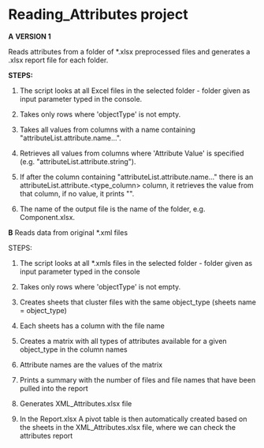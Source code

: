 # Reading_Attributes project #

**A** **VERSION 1**

 Reads attributes from a folder of *.xlsx preprocessed files and generates a .xlsx report file for each folder.

**STEPS:**
  1) The script looks at all Excel files in the selected folder - folder given as input parameter typed in the console.

  2) Takes only rows where 'objectType' is not empty.

  3) Takes all values from columns with a name containing "attributeList.attribute.name...".

  4) Retrieves all values from columns where 'Attribute Value' is specified (e.g. "attributeList.attribute.string").

  5) If after the column containing "attributeList.attribute.name..." there is an attributeList.attribute.<type_column> column, it retrieves the value from that column, if no value, it prints "<none>".

  6) The name of the output file is the name of the folder, e.g. Component.xlsx.


**B**
Reads data from original *.xml files

STEPS:
   1) The script looks at all *.xmls files in the selected folder - folder given as input parameter typed in the console
      
   2) Takes only rows where 'objectType' is not empty.

   3) Creates sheets that cluster files with the same object_type (sheets name = object_type)
   
   4) Each sheets has a column with the file name 
   
   5) Creates a matrix with all types of attributes available for a given object_type in the column names
   
   6) Attribute names are the values of the matrix
   
   7) Prints a summary with the number of files and file names that have been pulled into the report
   
   8) Generates XML_Attributes.xlsx file
   
   9) In the Report.xlsx A pivot table is then automatically created based on the sheets in the XML_Attributes.xlsx file, where we can check the attributes report 
   






